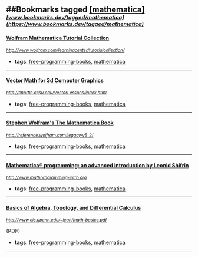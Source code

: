 ##Bookmarks tagged [[mathematica]](https://www.bookmarks.dev?q=[mathematica])
_<sup><sup>[www.bookmarks.dev/tagged/mathematica](https://www.bookmarks.dev/tagged/mathematica)</sup></sup>_
---
#### [Wolfram Mathematica Tutorial Collection](http://www.wolfram.com/learningcenter/tutorialcollection/)
_<sup>http://www.wolfram.com/learningcenter/tutorialcollection/</sup>_

* **tags**: [free-programming-books](../tagged/free-programming-books.md), [mathematica](../tagged/mathematica.md)
---
#### [Vector Math for 3d Computer Graphics](http://chortle.ccsu.edu/VectorLessons/index.html)
_<sup>http://chortle.ccsu.edu/VectorLessons/index.html</sup>_

* **tags**: [free-programming-books](../tagged/free-programming-books.md), [mathematica](../tagged/mathematica.md)
---
#### [Stephen Wolfram's The Mathematica Book](http://reference.wolfram.com/legacy/v5_2/)
_<sup>http://reference.wolfram.com/legacy/v5_2/</sup>_

* **tags**: [free-programming-books](../tagged/free-programming-books.md), [mathematica](../tagged/mathematica.md)
---
#### [Mathematica® programming: an advanced introduction by Leonid Shifrin](http://www.mathprogramming-intro.org)
_<sup>http://www.mathprogramming-intro.org</sup>_

* **tags**: [free-programming-books](../tagged/free-programming-books.md), [mathematica](../tagged/mathematica.md)
---
#### [Basics of Algebra, Topology, and Differential Calculus](http://www.cis.upenn.edu/~jean/math-basics.pdf)
_<sup>http://www.cis.upenn.edu/~jean/math-basics.pdf</sup>_

(PDF)
* **tags**: [free-programming-books](../tagged/free-programming-books.md), [mathematica](../tagged/mathematica.md)
---
